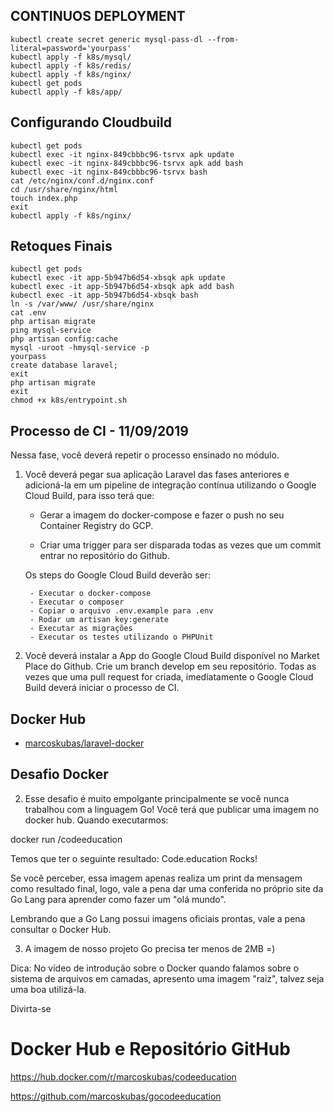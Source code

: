 
## CONTINUOS DEPLOYMENT

```
kubectl create secret generic mysql-pass-dl --from-literal=password='yourpass'
kubectl apply -f k8s/mysql/
kubectl apply -f k8s/redis/
kubectl apply -f k8s/nginx/
kubectl get pods
kubectl apply -f k8s/app/
```

## Configurando Cloudbuild

```
kubectl get pods
kubectl exec -it nginx-849cbbbc96-tsrvx apk update
kubectl exec -it nginx-849cbbbc96-tsrvx apk add bash
kubectl exec -it nginx-849cbbbc96-tsrvx bash
cat /etc/nginx/conf.d/nginx.conf
cd /usr/share/nginx/html
touch index.php
exit
kubectl apply -f k8s/nginx/
```

## Retoques Finais

```
kubectl get pods
kubectl exec -it app-5b947b6d54-xbsqk apk update
kubectl exec -it app-5b947b6d54-xbsqk apk add bash
kubectl exec -it app-5b947b6d54-xbsqk bash
ln -s /var/www/ /usr/share/nginx
cat .env
php artisan migrate
ping mysql-service
php artisan config:cache
mysql -uroot -hmysql-service -p
yourpass
create database laravel;
exit
php artisan migrate
exit
chmod +x k8s/entrypoint.sh
```

## Processo de CI - 11/09/2019

Nessa fase, você deverá repetir o processo ensinado no módulo.

1) Você deverá pegar sua aplicação Laravel das fases anteriores e adicioná-la em um pipeline de integração contínua utilizando o Google Cloud Build, para isso terá que:


    - Gerar a imagem do docker-compose e fazer o push no seu Container Registry do GCP. 

    - Criar uma trigger para ser disparada todas as vezes que um commit entrar no repositório do Github.

    Os steps do Google Cloud Build deverão ser:

        - Executar o docker-compose
        - Executar o composer
        - Copiar o arquivo .env.example para .env
        - Rodar um artisan key:generate
        - Executar as migrações
        - Executar os testes utilizando o PHPUnit

2) Você deverá instalar a App do Google Cloud Build disponível no Market Place do Github. Crie um branch develop em seu repositório. Todas as vezes que uma pull request for criada, imediatamente o Google Cloud Build deverá iniciar o processo de CI.

## Docker Hub

- [marcoskubas/laravel-docker](https://hub.docker.com/r/marcoskubas/laravel-docker)

## Desafio Docker

2) Esse desafio é muito empolgante principalmente se você nunca trabalhou com a linguagem Go!
Você terá que publicar uma imagem no docker hub. Quando executarmos:

docker run <seu-user>/codeeducation 

Temos que ter o seguinte resultado: Code.education Rocks!

Se você perceber, essa imagem apenas realiza um print da mensagem como resultado final, logo, vale a pena dar uma conferida no próprio site da Go Lang para aprender como fazer um "olá mundo".

Lembrando que a Go Lang possui imagens oficiais prontas, vale a pena consultar o Docker Hub.

3) A imagem de nosso projeto Go precisa ter menos de 2MB =)

Dica: No vídeo de introdução sobre o Docker quando falamos sobre o sistema de arquivos em camadas, apresento uma imagem "raiz", talvez seja uma boa utilizá-la.

Divirta-se

# Docker Hub e Repositório GitHub

https://hub.docker.com/r/marcoskubas/codeeducation

https://github.com/marcoskubas/gocodeeducation

